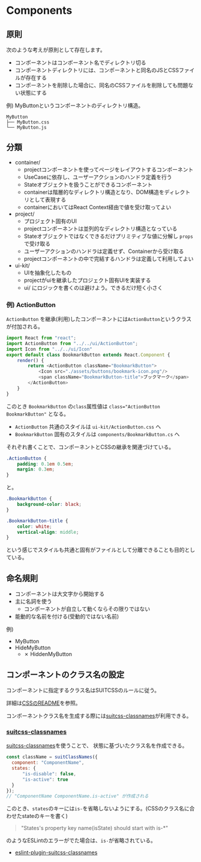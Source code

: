 # Components

## 原則

次のような考えが原則として存在します。

- コンポーネントはコンポーネント名でディレクトリ切る
- コンポーネントディレクトリには、コンポーネントと同名のJSとCSSファイルが存在する
- コンポーネントを削除した場合に、同名のCSSファイルを削除しても問題ない状態にする

例) MyButtonというコンポーネントのディレクトリ構造。

```
MyButton
├── MyButton.css
└── MyButton.js
```

## 分類

- container/
    - projectコンポーネントを使ってページをレイアウトするコンポーネント
    - UseCaseに依存し、ユーザーアクションのハンドラ定義を行う
    - Stateオブジェクトを扱うことができるコンポーネント
    - containerは階層的なディレクトリ構造となり、DOM構造をディレクトリとして表現する
    - containerにおいてはReact Context経由で値を受け取ってよい
- project/
    - プロジェクト固有のUI
    - projectコンポーネントは並列的なディレクトリ構造となっている
    - Stateオブジェクトではなくできるだけプリミティブな値に分解し `props` で受け取る
    - ユーザーアクションのハンドラは定義せず、Containerから受け取る
    - projectコンポーネントの中で完結するハンドラは定義して利用してよい
- ui-kit/
    - UIを抽象化したもの
    - projectがuiを継承したプロジェクト固有UIを実装する
    - ui/ にロジックを書くのは避けよう。できるだけ短く小さく

### 例) ActionButton

`ActionButton` を継承(利用)したコンポーネントには`ActionButton`というクラスが付加される。

```js
import React from "react";
import ActionButton from "../../ui/ActionButton";
import Icon from "../../ui/Icon"
export default class BookmarkButton extends React.Component {
    render() {
        return <ActionButton className="BookmarkButton">
            <Icon src="./assets/buttons/bookmark-icon.png"/>
            <span className="BookmarkButton-title">ブックマーク</span>
        </ActionButton>
    }
}
```

このとき `BookmarkButton` の`class`属性値は `class="ActionButton BookmarkButton"` となる。

- `ActionButton` 共通のスタイルは `ui-kit/ActionButton.css` へ
- `BookmarkButton` 固有のスタイルは `components/BookmarkButton.cs` へ

それぞれ書くことで、コンポーネントとCSSの継承を関連づけている。

```css
.ActionButton {
    padding: 0.1em 0.5em;
    margin: 0.3em;
}
```

と。

```css
.BookmarkButton {
    background-color: black;
}

.BookmarkButton-title {
    color: white;
    vertical-align: middle;
}
```

という感じでスタイルも共通と固有がファイルとして分離できることも目的としている。

## 命名規則

- コンポーネントは大文字から開始する
- 主に名詞を使う
    - コンポーネントが自立して動くならその限りではない
- 能動的な名前を付ける(受動的ではない名前)

例)

- MyButton
- HideMyButton
    - ✗ HiddenMyButton

## コンポーネントのクラス名の設定

コンポーネントに指定するクラス名はSUITCSSのルールに従う。

詳細は[CSSのREADME](./css.md)を参照。

コンポーネントクラス名を生成する際には[suitcss-classnames](https://github.com/dwango-js/suitcss-classnames "suitcss-classnames")が利用できる。

### [suitcss-classnames](https://github.com/dwango-js/suitcss-classnames "suitcss-classnames")

[suitcss-classnames](https://github.com/dwango-js/suitcss-classnames "suitcss-classnames")を使うことで、
状態に基づいたクラス名を作成できる。

```js
const className = suitClassNames({
  component: "ComponentName",
  states: {
      "is-disable": false,
      "is-active": true
  }
});
// "ComponentName ComponentName.is-active" が作成される
```

このとき、`states`のキーには`is-`を省略しないようにする。(CSSのクラス名に合わせたstateのキーを書く)

> "States's property key name(isState) should start with is-*"

のようなESLintのエラーがでた場合は、`is-`が省略されている。

- [eslint-plugin-suitcss-classnames](https://github.com/azu/eslint-plugin-suitcss-classnames "eslint-plugin-suitcss-classnames")
